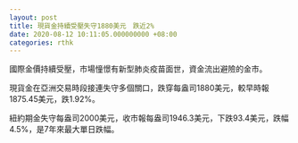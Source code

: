 ```yaml
---
layout: post
title: 現貨金持續受壓失守1880美元　跌近2%
date: 2020-08-12 10:11:05.000000000 +08:00
categories: rthk
---
```


國際金價持續受壓，市場憧憬有新型肺炎疫苗面世，資金流出避險的金市。

現貨金在亞洲交易時段接連失守多個關口，跌穿每盎司1880美元，較早時報1875.45美元，跌1.92%。

紐約期金失守每盎司2000美元，收市報每盎司1946.3美元，下跌93.4美元，跌幅4.5%，是7年來最大單日跌幅。
